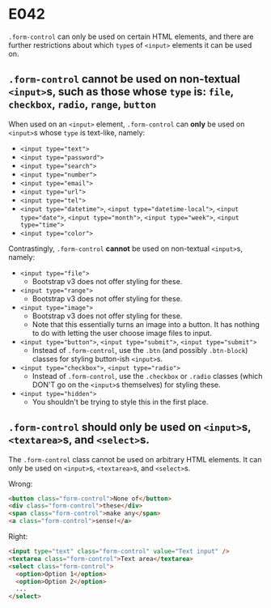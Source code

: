 # E042

`.form-control` can only be used on certain HTML elements, and there are further restrictions about which `type`s of `<input>` elements it can be used on.

## `.form-control` cannot be used on non-textual `<input>`s, such as those whose `type` is: `file`, `checkbox`, `radio`, `range`, `button`

When used on an `<input>` element, `.form-control` can **only** be used on `<input>`s whose `type` is text-like, namely:
* `<input type="text">`
* `<input type="password">`
* `<input type="search">`
* `<input type="number">`
* `<input type="email">`
* `<input type="url">`
* `<input type="tel">`
* `<input type="datetime">`, `<input type="datetime-local">`, `<input type="date">`, `<input type="month">`, `<input type="week">`, `<input type="time">`
* `<input type="color">`

Contrastingly, `.form-control` **cannot** be used on non-textual `<input>`s, namely:
* `<input type="file">`
  * Bootstrap v3 does not offer styling for these.
* `<input type="range">`
  * Bootstrap v3 does not offer styling for these.
* `<input type="image">`
  * Bootstrap v3 does not offer styling for these.
  * Note that this essentially turns an image into a button. It has nothing to do with letting the user choose image files to input.
* `<input type="button">`, `<input type="submit">`, `<input type="submit">`
  * Instead of `.form-control`, use the `.btn` (and possibly `.btn-block`) classes for styling button-ish `<input>`s.
* `<input type="checkbox">`, `<input type="radio">`
  * Instead of `.form-control`, use the `.checkbox` or `.radio` classes (which DON'T go on the `<input>`s themselves) for styling these.
* `<input type="hidden">`
  * You shouldn't be trying to style this in the first place.


## `.form-control` should only be used on `<input>`s, `<textarea>`s, and `<select>`s.

The `.form-control` class cannot be used on arbitrary HTML elements. It can only be used on `<input>`s, `<textarea>`s, and `<select>`s.

Wrong:
```html
<button class="form-control">None of</button>
<div class="form-control">these</div>
<span class="form-control">make any</span>
<a class="form-control">sense!</a>
```

Right:
```html
<input type="text" class="form-control" value="Text input" />
<textarea class="form-control">Text area</textarea>
<select class="form-control">
  <option>Option 1</option>
  <option>Option 2</option>
  ...
</select>
```